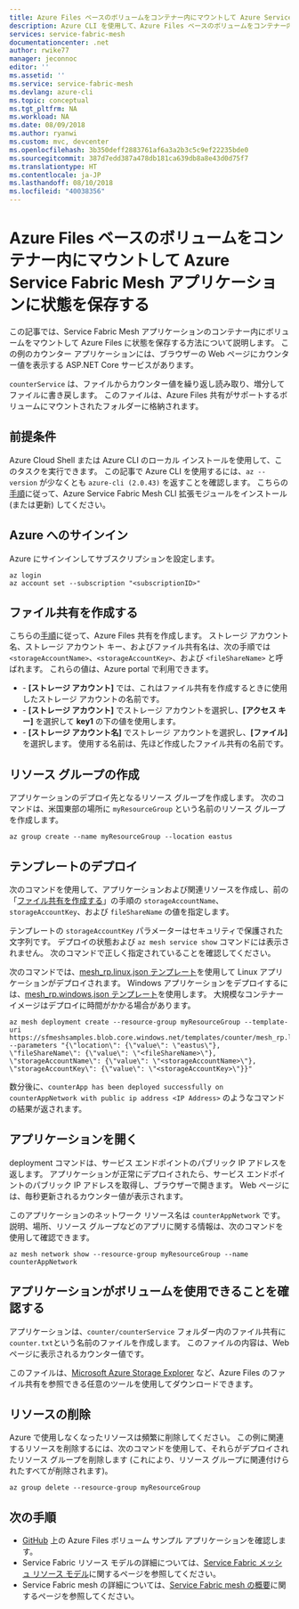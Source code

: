 ```yaml
---
title: Azure Files ベースのボリュームをコンテナー内にマウントして Azure Service Fabric Mesh アプリケーションに状態を保存する | Microsoft Docs
description: Azure CLI を使用して、Azure Files ベースのボリュームをコンテナー内にマウントして Azure Service Fabric Mesh アプリケーションに状態を保存する方法について説明します。
services: service-fabric-mesh
documentationcenter: .net
author: rwike77
manager: jeconnoc
editor: ''
ms.assetid: ''
ms.service: service-fabric-mesh
ms.devlang: azure-cli
ms.topic: conceptual
ms.tgt_pltfrm: NA
ms.workload: NA
ms.date: 08/09/2018
ms.author: ryanwi
ms.custom: mvc, devcenter
ms.openlocfilehash: 3b350deff2883761af6a3a2b3c5c9ef22235bde0
ms.sourcegitcommit: 387d7edd387a478db181ca639db8a8e43d0d75f7
ms.translationtype: HT
ms.contentlocale: ja-JP
ms.lasthandoff: 08/10/2018
ms.locfileid: "40038356"
---
```

# <a name="store-state-in-an-azure-service-fabric-mesh-application-by-mounting-an-azure-files-based-volume-inside-the-container"></a>Azure Files ベースのボリュームをコンテナー内にマウントして Azure Service Fabric Mesh アプリケーションに状態を保存する

この記事では、Service Fabric Mesh アプリケーションのコンテナー内にボリュームをマウントして Azure Files に状態を保存する方法について説明します。 この例のカウンター アプリケーションには、ブラウザーの Web ページにカウンター値を表示する ASP.NET Core サービスがあります。 

`counterService` は、ファイルからカウンター値を繰り返し読み取り、増分してファイルに書き戻します。 このファイルは、Azure Files 共有がサポートするボリュームにマウントされたフォルダーに格納されます。

## <a name="prerequisites"></a>前提条件

Azure Cloud Shell または Azure CLI のローカル インストールを使用して、このタスクを実行できます。 この記事で Azure CLI を使用するには、`az --version` が少なくとも `azure-cli (2.0.43)` を返すことを確認します。  こちらの[手順](service-fabric-mesh-howto-setup-cli.md)に従って、Azure Service Fabric Mesh CLI 拡張モジュールをインストール (または更新) してください。

## <a name="sign-in-to-azure"></a>Azure へのサインイン

Azure にサインインしてサブスクリプションを設定します。

```azurecli-interactive
az login
az account set --subscription "<subscriptionID>"
```

## <a name="create-a-file-share"></a>ファイル共有を作成する

こちらの[手順](/azure/storage/files/storage-how-to-create-file-share)に従って、Azure Files 共有を作成します。 ストレージ アカウント名、ストレージ アカウント キー、およびファイル共有名は、次の手順では `<storageAccountName>`、`<storageAccountKey>`、および `<fileShareName>` と呼ばれます。 これらの値は、Azure portal で利用できます。
* <storageAccountName> - **[ストレージ アカウント]** では、これはファイル共有を作成するときに使用したストレージ アカウントの名前です。
* <storageAccountKey> - **[ストレージ アカウント]** でストレージ アカウントを選択し、**[アクセス キー]** を選択して **key1** の下の値を使用します。
* <fileShareName> - **[ストレージ アカウント名]** でストレージ アカウントを選択し、**[ファイル]** を選択します。 使用する名前は、先ほど作成したファイル共有の名前です。

## <a name="create-a-resource-group"></a>リソース グループの作成

アプリケーションのデプロイ先となるリソース グループを作成します。 次のコマンドは、米国東部の場所に `myResourceGroup` という名前のリソース グループを作成します。

```azurecli-interactive
az group create --name myResourceGroup --location eastus 
```

## <a name="deploy-the-template"></a>テンプレートのデプロイ

次のコマンドを使用して、アプリケーションおよび関連リソースを作成し、前の「[ファイル共有を作成する](#create-a-file-share)」の手順の `storageAccountName`、`storageAccountKey`、および `fileShareName` の値を指定します。

テンプレートの `storageAccountKey` パラメーターはセキュリティで保護された文字列です。 デプロイの状態および `az mesh service show` コマンドには表示されません。 次のコマンドで正しく指定されていることを確認してください。

次のコマンドでは、[mesh_rp.linux.json テンプレート](https://sfmeshsamples.blob.core.windows.net/templates/counter/mesh_rp.linux.json)を使用して Linux アプリケーションがデプロイされます。 Windows アプリケーションをデプロイするには、[mesh_rp.windows.json テンプレート](https://sfmeshsamples.blob.core.windows.net/templates/counter/mesh_rp.windows.json)を使用します。 大規模なコンテナー イメージはデプロイに時間がかかる場合があります。

```azurecli-interactive
az mesh deployment create --resource-group myResourceGroup --template-uri https://sfmeshsamples.blob.core.windows.net/templates/counter/mesh_rp.linux.json  --parameters "{\"location\": {\"value\": \"eastus\"}, \"fileShareName\": {\"value\": \"<fileShareName>\"}, \"storageAccountName\": {\"value\": \"<storageAccountName>\"}, \"storageAccountKey\": {\"value\": \"<storageAccountKey>\"}}"
```

数分後に、`counterApp has been deployed successfully on counterAppNetwork with public ip address <IP Address>` のようなコマンドの結果が返されます。

## <a name="open-the-application"></a>アプリケーションを開く

deployment コマンドは、サービス エンドポイントのパブリック IP アドレスを返します。 アプリケーションが正常にデプロイされたら、サービス エンドポイントのパブリック IP アドレスを取得し、ブラウザーで開きます。 Web ページには、毎秒更新されるカウンター値が表示されます。

このアプリケーションのネットワーク リソース名は `counterAppNetwork` です。 説明、場所、リソース グループなどのアプリに関する情報は、次のコマンドを使用して確認できます。

```azurecli-interactive
az mesh network show --resource-group myResourceGroup --name counterAppNetwork
```

## <a name="verify-that-the-application-is-able-to-use-the-volume"></a>アプリケーションがボリュームを使用できることを確認する

アプリケーションは、`counter/counterService` フォルダー内のファイル共有に `counter.txt`という名前のファイルを作成します。 このファイルの内容は、Web ページに表示されるカウンター値です。

このファイルは、[Microsoft Azure Storage Explorer](https://azure.microsoft.com/features/storage-explorer/) など、Azure Files のファイル共有を参照できる任意のツールを使用してダウンロードできます。

## <a name="delete-the-resources"></a>リソースの削除

Azure で使用しなくなったリソースは頻繁に削除してください。 この例に関連するリソースを削除するには、次のコマンドを使用して、それらがデプロイされたリソース グループを削除します (これにより、リソース グループに関連付けられたすべてが削除されます)。

```azurecli-interactive
az group delete --resource-group myResourceGroup
```

## <a name="next-steps"></a>次の手順

- [GitHub](https://github.com/Azure-Samples/service-fabric-mesh/tree/master/src/counter) 上の Azure Files ボリューム サンプル アプリケーションを確認します。
- Service Fabric リソース モデルの詳細については、[Service Fabric メッシュ リソース モデル](service-fabric-mesh-service-fabric-resources.md)に関するページを参照してください。
- Service Fabric mesh の詳細については、[Service Fabric mesh の概要](service-fabric-mesh-overview.md)に関するページを参照してください。